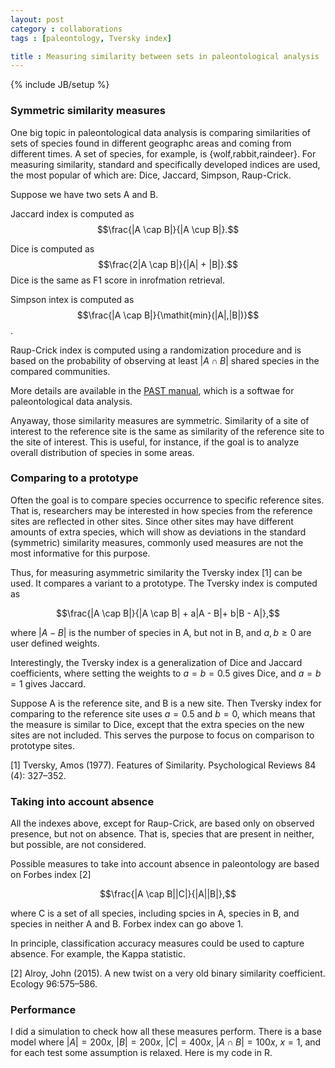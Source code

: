 ```yaml
---
layout: post
category : collaborations
tags : [paleontology, Tversky index]

title : Measuring similarity between sets in paleontological analysis
---
```

{% include JB/setup %}

<head>
<script type="text/javascript"
 src="http://cdn.mathjax.org/mathjax/latest/MathJax.js?config=TeX-AMS-MML_HTMLorMML">
</script>
</head>

### Symmetric similarity measures ###

One big topic in paleontological data analysis is comparing similarities of sets of species found in different geographc areas and coming from different times. A set of species, for example, is {wolf,rabbit,raindeer}. For measuring similarity, standard and specifically developed indices are used, the most popular of which are: Dice, Jaccard, Simpson, Raup-Crick. 

Suppose we have two sets A and B. 

Jaccard index is computed as $$\frac{|A \cap B|}{|A \cup B|}.$$

Dice is computed as $$\frac{2|A \cap B|}{|A| + |B|}.$$
Dice is the same as F1 score in inrofmation retrieval. 

Simpson intex is computed as $$\frac{|A \cap B|}{\mathit{min}(|A|,|B|)}$$.

Raup-Crick index is computed using a randomization procedure and is based on the probability of observing at least $|A \cap B|$  shared species in the compared communities. 

More details are available in the [PAST manual](http://folk.uio.no/ohammer/past/), which is a softwae for paleontological data analysis.


Anyaway, those similarity measures are symmetric. Similarity of a site of interest to the reference site is the same as similarity of the reference site to the site of interest. This is useful, for instance, if  the goal is to analyze overall distribution of species in some areas. 

### Comparing to a prototype ###

Often the goal is to compare species occurrence to specific reference sites. That is, researchers may be interested in how species from the reference sites are reflected in other sites. Since other sites may have different amounts of extra species, which will show as deviations in the standard (symmetric) similarity measures, commonly used measures are not the most informative for this purpose.

Thus, for measuring asymmetric similarity the Tversky index [1] can be used. It compares a variant to a prototype. The Tversky index is computed as 

$$\frac{|A \cap B|}{|A \cap B| + a|A - B|+ b|B - A|},$$

where $|A - B|$ is the number of species in A, but not in B, and $a,b \geq 0$ are user defined weights. 

Interestingly, the Tversky index is a generalization of Dice and Jaccard coefficients, where setting the weights to $a=b=0.5$ gives Dice, and $a=b=1$ gives Jaccard. 

Suppose A is the reference site, and B is a new site. Then Tversky index for comparing to the reference site uses $a=0.5$ and $b=0$, which means that the measure is similar to Dice, except that the extra species on the new sites are not included. This serves the purpose to focus on comparison to prototype sites.

[1] Tversky, Amos (1977). Features of Similarity. Psychological Reviews 84 (4): 327–352.

### Taking into account absence ###

All the indexes above, except for Raup-Crick, are based only on observed presence, but not on absence. That is, species that are present in neither, but possible, are not considered. 

Possible measures to take into account absence in paleontology are based on Forbes index [2]

$$\frac{|A \cap B||C|}{|A||B|},$$

where C is a set of all species, including spcies in A, species in B, and species in neither A and B. Forbex index can go above 1. 

In principle, classification accuracy measures could be used to capture absence. For example, the Kappa statistic.

[2] Alroy, John (2015). A new twist on a very old binary similarity coefficient. Ecology 96:575–586.

### Performance ###

I did a simulation to check how all these measures perform. There is a base model where $|A| = 200x$, $|B| = 200x$, $|C| = 400x$, $|A \cap B| = 100x$, $x = 1$, and for each test some assumption is relaxed. Here is my code in R. 